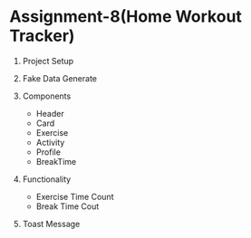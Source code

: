 # Assignment-8(Home Workout Tracker)

1. Project Setup
1. Fake Data Generate
1. Components

   - Header
   - Card
   - Exercise
   - Activity
   - Profile
   - BreakTime

1. Functionality

   - Exercise Time Count
   - Break Time Cout

1. Toast Message
